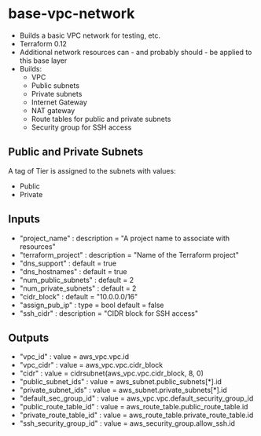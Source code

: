 # base-vpc-network
- Builds a basic VPC network for testing, etc.
- Terraform 0.12
- Additional network resources can - and probably should - be applied to this base layer
- Builds:
    - VPC
    - Public subnets
    - Private subnets
    - Internet Gateway
    - NAT gateway
    - Route tables for public and private subnets
    - Security group for SSH access

## Public and Private Subnets
A tag of Tier is assigned to the subnets with values:
- Public
- Private

## Inputs
- "project_name" : description = "A project name to associate with resources"
- "terraform_project" : description = "Name of the Terraform project"
- "dns_support" : default = true
- "dns_hostnames" : default = true
- "num_public_subnets" : default = 2
- "num_private_subnets" : default = 2
- "cidr_block" : default = "10.0.0.0/16"
- "assign_pub_ip" : type = bool default = false
- "ssh_cidr" : description = "CIDR block for SSH access"

## Outputs
- "vpc_id" : value = aws_vpc.vpc.id 
- "vpc_cidr" : value = aws_vpc.vpc.cidr_block
- "cidr" : value = cidrsubnet(aws_vpc.vpc.cidr_block, 8, 0)
- "public_subnet_ids" : value = aws_subnet.public_subnets[*].id
- "private_subnet_ids" : value = aws_subnet.private_subnets[*].id
- "default_sec_group_id" : value = aws_vpc.vpc.default_security_group_id
- "public_route_table_id" : value = aws_route_table.public_route_table.id
- "private_route_table_id" : value = aws_route_table.private_route_table.id
- "ssh_security_group_id" : value = aws_security_group.allow_ssh.id